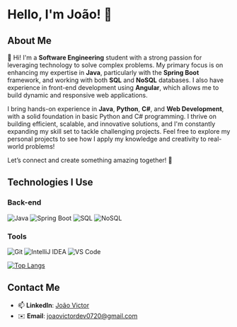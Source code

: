 # Hello, I'm João! 👋  

## About Me  
👋 Hi! I'm a **Software Engineering** student with a strong passion for leveraging technology to solve complex problems. My primary focus is on enhancing my expertise in **Java**, particularly with the **Spring Boot** framework, and working with both **SQL** and **NoSQL** databases. I also have experience in front-end development using **Angular**, which allows me to build dynamic and responsive web applications.

I bring hands-on experience in **Java**, **Python**, **C#**, and **Web Development**, with a solid foundation in basic Python and C# programming. I thrive on building efficient, scalable, and innovative solutions, and I'm constantly expanding my skill set to tackle challenging projects. Feel free to explore my personal projects to see how I apply my knowledge and creativity to real-world problems!

Let’s connect and create something amazing together! 🚀

## Technologies I Use  
### Back-end  
![Java](https://img.shields.io/badge/Java-ED8B00?style=for-the-badge&logo=openjdk&logoColor=white)
![Spring Boot](https://img.shields.io/badge/Spring_Boot-6DB33F?style=for-the-badge&logo=spring&logoColor=white)
![SQL](https://img.shields.io/badge/SQL-4479A1?style=for-the-badge&logo=postgresql&logoColor=white)
![NoSQL](https://img.shields.io/badge/NoSQL-4EA94B?style=for-the-badge&logo=mongodb&logoColor=white)


### Tools  
![Git](https://img.shields.io/badge/Git-F05032?style=for-the-badge&logo=git&logoColor=white) 
![IntelliJ IDEA](https://img.shields.io/badge/IntelliJ_IDEA-000000?style=for-the-badge&logo=intellij-idea&logoColor=white)
![VS Code](https://img.shields.io/badge/VS_Code-007ACC?style=for-the-badge&logo=visual-studio-code&logoColor=white)

[![Top Langs](https://github-readme-stats.vercel.app/api/top-langs/?username=Zenx007&layout=compact&theme=dark)](https://github.com/anuraghazra/github-readme-stats)

## Contact Me  
- 📫 **LinkedIn**: [João Victor](https://www.linkedin.com/in/joão-victor-218b26315)  
- ✉️ **Email**: joaovictordev0720@gmail.com
